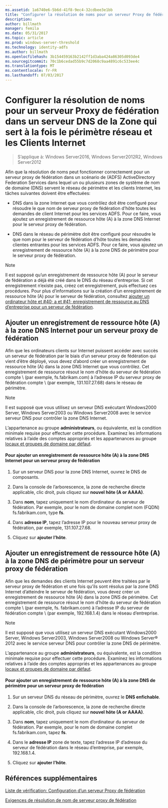 ```yaml
---
ms.assetid: 1a6740e6-5b6d-41f8-9ec4-32cdbee3e1bb
title: "Configurer la résolution de noms pour un serveur Proxy de fédération dans un serveur DNS de la Zone qui sert à la fois le périmètre réseau et les Clients Internet"
description: 
author: billmath
manager: femila
ms.date: 05/31/2017
ms.topic: article
ms.prod: windows-server-threshold
ms.technology: identity-adfs
ms.author: billmath
ms.openlocfilehash: 3b154459163b2142ff1d3aba424a86305d093de4
ms.sourcegitcommit: 70c1b6cedad55b9c7d2068c9aa4891c6c533ee4c
ms.translationtype: MT
ms.contentlocale: fr-FR
ms.lasthandoff: 07/03/2017
---
```

# <a name="configure-name-resolution-for-a-federation-server-proxy-in-a-dns-zone-that-serves-both-the-perimeter-network-and-internet-clients"></a>Configurer la résolution de noms pour un serveur Proxy de fédération dans un serveur DNS de la Zone qui sert à la fois le périmètre réseau et les Clients Internet

>S’applique à: Windows Server2016, Windows Server2012R2, Windows Server2012

Afin que la résolution de noms peut fonctionner correctement pour un serveur proxy de fédération dans un scénario de \(ADFS\) ActiveDirectory Federation Services dans lequel un ou plusieurs zones de système de nom de domaine \(DNS\) servent le réseau de périmètre et les clients Internet, les tâches suivantes doivent être effectuées:  
  
-   DNS dans la zone Internet que vous contrôlez doit être configuré pour résoudre le que nom de serveur proxy de fédération d’hôte toutes les demandes de client Internet pour les services ADFS. Pour ce faire, vous ajoutez un enregistrement de ressource hôte \(A\) à la zone DNS Internet pour le serveur proxy de fédération.  
  
-   DNS dans le réseau de périmètre doit être configuré pour résoudre le que nom pour le serveur de fédération d’hôte toutes les demandes clientes entrantes pour les services ADFS. Pour ce faire, vous ajoutez un enregistrement de ressource hôte \(A\) à la zone DNS de périmètre pour le serveur proxy de fédération.  
  
> [!NOTE]  
> Il est supposé qu’un enregistrement de ressource hôte \(A\) pour le serveur de fédération a déjà été créé dans le DNS du réseau d’entreprise. Si cet enregistrement n’existe pas, créez cet enregistrement, puis effectuez ces procédures. Pour plus d’informations sur la création d’un enregistrement de ressource hôte \(A\) pour le serveur de fédération, consultez [ajouter un ordinateur hôte et #40; a et #41; enregistrement de ressource au DNS d’entreprise pour un serveur de fédération](Add-a-Host--A--Resource-Record-to-Corporate-DNS-for-a-Federation-Server.md).  
  
## <a name="add-a-host-a-resource-record-to-the-internet-dns-zone-for-a-federation-server-proxy"></a>Ajouter un enregistrement de ressource hôte \(A\) à la zone DNS Internet pour un serveur proxy de fédération  
Afin que les ordinateurs clients sur Internet puissent accéder avec succès un serveur de fédération par le biais d’un serveur proxy de fédération qui vient d’être déployé, vous devez d’abord créer un enregistrement de ressource hôte \(A\) dans la zone DNS Internet que vous contrôlez. Cet enregistrement de ressource résout le nom d’hôte du serveur de fédération compte \ (par exemple, fs.fabrikam.com\) à l’adresse IP du serveur proxy de fédération compte \ (par exemple, 131.107.27.68\) dans le réseau de périmètre.  
  
> [!NOTE]  
> Il est supposé que vous utilisez un serveur DNS exécutant Windows2000 Server, Windows Server2003 ou Windows Server2008 avec le service serveur DNS pour contrôler la zone DNS Internet.  
  
L’appartenance au groupe **administrateurs**, ou équivalente, est la condition minimale requise pour effectuer cette procédure.  Examinez les informations relatives à l’aide des comptes appropriés et les appartenances au groupe [locaux et groupes de domaine par défaut](http://go.microsoft.com/fwlink/?LinkId=83477).   
  
#### <a name="to-add-a-host-a-resource-record-to-the-internet-dns-zone-for-a-federation-server-proxy"></a>Pour ajouter un enregistrement de ressource hôte \(A\) à la zone DNS Internet pour un serveur proxy de fédération  
  
1.  Sur un serveur DNS pour la zone DNS Internet, ouvrez le DNS de composants.  
  
2.  Dans la console de l’arborescence, la zone de recherche directe applicable, clic droit, puis cliquez sur **nouvel hôte \(A or AAAA\)**.  
  
3.  Dans **nom**, tapez uniquement le nom d’ordinateur du serveur de fédération. Par exemple, pour le nom de domaine complet nom \(FQDN\) fs.fabrikam.com, type **fs**.  
  
4.  Dans **adresse IP**, tapez l’adresse IP pour le nouveau serveur proxy de fédération, par exemple, 131.107.27.68.  
  
5.  Cliquez sur **ajouter l’hôte**.  
  
## <a name="add-a-host-a-resource-record-to-the-perimeter-dns-zone-for-a-federation-server-proxy"></a>Ajouter un enregistrement de ressource hôte \(A\) à la zone DNS de périmètre pour un serveur proxy de fédération  
Afin que les demandes des clients Internet peuvent être traitées par le serveur proxy de fédération et une fois qu’ils sont résolus par la zone DNS Internet d’atteindre le serveur de fédération, vous devez créer un enregistrement de ressource hôte \(A\) dans la zone DNS de périmètre. Cet enregistrement de ressource résout le nom d’hôte du serveur de fédération compte \ (par exemple, fs. fabrikam.com\) à l’adresse IP du serveur de fédération compte \ (par exemple, 192.168.1.4\) dans le réseau d’entreprise.  
  
> [!NOTE]  
> Il est supposé que vous utilisez un serveur DNS exécutant Windows2000 Server, Windows Server2003, Windows Server2008 ou Windows Server® 2012 avec le service serveur DNS pour contrôler la zone DNS de périmètre.  
  
L’appartenance au groupe **administrateurs**, ou équivalente, est la condition minimale requise pour effectuer cette procédure.  Examinez les informations relatives à l’aide des comptes appropriés et les appartenances au groupe [locaux et groupes de domaine par défaut](http://go.microsoft.com/fwlink/?LinkId=83477).   
  
#### <a name="to-add-a-host-a-resource-record-to-the-perimeter-dns-zone-for-a-federation-server-proxy"></a>Pour ajouter un enregistrement de ressource hôte \(A\) à la zone DNS de périmètre pour un serveur proxy de fédération  
  
1.  Sur un serveur DNS du réseau de périmètre, ouvrez le **DNS enfichable**.  
  
2.  Dans la console de l’arborescence, la zone de recherche directe applicable, clic droit, puis cliquez sur **nouvel hôte \(A or AAAA\)**.  
  
3.  Dans **nom**, tapez uniquement le nom d’ordinateur du serveur de fédération. Par exemple, pour le nom de domaine complet fs.fabrikam.com, tapez **fs**.  
  
4.  Dans le **adresse IP** zone de texte, tapez l’adresse IP d’adresse du serveur de fédération dans le réseau d’entreprise, par exemple, 192.168.1.4.  
  
5.  Cliquez sur **ajouter l’hôte**.  
  
## <a name="additional-references"></a>Références supplémentaires  
[Liste de vérification: Configuration d’un serveur Proxy de fédération](Checklist--Setting-Up-a-Federation-Server-Proxy.md)  
  
[Exigences de résolution de nom de serveur proxy de fédération](https://technet.microsoft.com/library/dd807055.aspx)  
  

